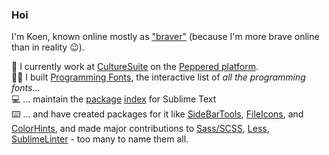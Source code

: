 ### Hoi

I'm Koen, known online mostly as ["braver"](https://www.vertalen.nu/vertaal?vertaal=koen&van=nl&naar=en) (because I'm more brave online than in reality 😉).

🏢 I currently work at [CultureSuite](https://www.culturesuite.co) on the [Peppered platform](https://www.peppered.com).  
👨‍💻 I built [Programming Fonts](https://www.programmingfonts.org), the interactive list of _all the programming fonts_...  
💻 ... maintain the [package](https://github.com/wbond/package_control_channel) [index](https://packagecontrol.io) for Sublime Text  
⌨️ ... and have created packages for it like [SideBarTools](https://packagecontrol.io/packages/SideBarTools), [FileIcons](https://packagecontrol.io/packages/FileIcons), and [ColorHints](https://packagecontrol.io/packages/ColorHints), and made major contributions to [Sass/SCSS](https://packagecontrol.io/packages/Sass), [Less](https://packagecontrol.io/packages/Less), [SublimeLinter](https://packagecontrol.io/packages/SublimeLinter) - too many to name them all.
